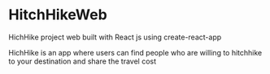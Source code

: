 # HitchHikeWeb
HichHike project web built with React js using create-react-app

HichHike is an app where users can find people who are willing to hitchhike to your destination and share the travel cost

